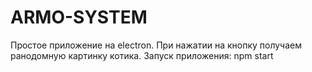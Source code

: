 # ARMO-SYSTEM
Простое приложение на electron.
При нажатии на кнопку получаем ранодомную картинку котика.
Запуск приложения: npm start
